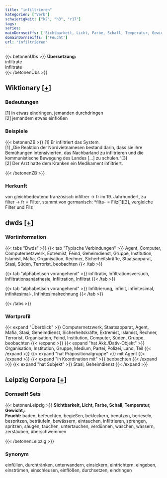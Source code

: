```yaml
---
title: "infiltrieren"
kategorien: ["Verb"]
schwierigkeit: ["k2", "h3", "r17"]
tags:
series:
mainDornseiffs: ['Sichtbarkeit, Licht, Farbe, Schall, Temperatur, Gewicht,']
domainDornseiffs: ['Feucht']
url: "infiltrieren"
---
```


{{< betonenÜbs >}}
**Übersetzung:**  
infiltrate  
infiltrate  
{{< /betonenÜbs >}}

## Wiktionary [[+](https://de.wiktionary.org/wiki/infiltrieren)]

### Bedeutungen
[1] in etwas eindringen, jemanden durchdringen  
[2] jemandem etwas einflößen  

### Beispiele
{{< betonenZB >}}
[1] Er infiltriert das System.  
[1] „Die Reaktion der Nordvietnamesen bestand darin, dass sie ihre Bemühungen intensivierten, das Nachbarland zu infiltrieren und die kommunistische Bewegung des Landes […] zu schulen.“[3]  
[2] Der Arzt hatte dem Kranken ein Medikament infiltriert.  

{{< /betonenZB >}}
### Herkunft
von gleichbedeutend französisch infiltrer → fr im 19. Jahrhundert, zu filter → fr = Filter, stammt von germanisch: *filta- = Filz[1][2], vergleiche Filter und Filz  



## dwds [[+](https://www.dwds.de/wb/infiltrieren)]

### Wortinformation
{{< tabs "Dwds" >}}
{{< tab "Typische Verbindungen" >}}
Agent, Computer, Computernetzwerk, Extremist, Feind, Geheimdienst, Gruppe, Institution, Islamist, Mafia, Organisation, Rechner, Sicherheitskräfte, Staatsapparat, Stasi, Süden, Terrorist, beobachten
{{< /tab >}}

{{< tab "alphabetisch vorangehend" >}}
infiltrativ, Infiltrationsversuch, Infiltrationsanästhesie, Infiltration, Infiltrat
{{< /tab >}}

{{< tab "alphabetisch vorangehend" >}}
Infiltrierung, infinit, infinitesimal, infinitesimal-, Infinitesimalrechnung
{{< /tab >}}

{{< /tabs >}}

### Wortprofil
{{< expand "Überblick" >}} Computernetzwerk, Staatsapparat, Agent, Mafia, Stasi, Geheimdienst, Sicherheitskräfte, Extremist, Islamist, Rechner, Terrorist, Organisation, Feind, Institution, Computer, Süden, Gruppe, beobachten {{< /expand >}}
{{< expand "hat Akk./Dativ-Objekt" >}} Organisation, Institution, Gruppe, Medium, Partei, Polizei, Land, Teil {{< /expand >}}
{{< expand "hat Präpositionalgruppe" >}} mit Agent {{< /expand >}}
{{< expand "in Koordination mit" >}} beobachten {{< /expand >}}
{{< expand "hat Subjekt" >}} Stasi, Geheimdienst {{< /expand >}}

## Leipzig Corpora [[+](https://corpora.uni-leipzig.de/en/res?word=infiltrieren&corpusId=deu_newscrawl-public_2018)]

### Dornseiff Sets
{{< betonenLeipzig >}}
**Sichtbarkeit, Licht, Farbe, Schall, Temperatur, Gewicht,:**  
**Feucht:** baden, befeuchten, begießen, bekleckern, benutzen, berieseln, bespritzen, beträufeln, bewässern, eintauchen, infiltrieren, sprengen, spritzen, säugen, tauchen, untertauchen, verdünnen, waschen, wässern, zerstäuben, überschwemmen  

{{< /betonenLeipzig >}}

### Synonym
einfüllen, durchtränken, unterwandern, einsickern, eintrichtern, eingeben, einströmen, einschleusen, einflößen, durchsetzen, eindringen

